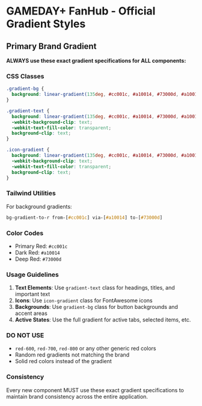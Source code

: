 # GAMEDAY+ FanHub - Official Gradient Styles

## Primary Brand Gradient

**ALWAYS use these exact gradient specifications for ALL components:**

### CSS Classes

```css
.gradient-bg {
  background: linear-gradient(135deg, #cc001c, #a10014, #73000d, #a10014, #cc001c);
}

.gradient-text {
  background: linear-gradient(135deg, #cc001c, #a10014, #73000d, #a10014, #cc001c);
  -webkit-background-clip: text;
  -webkit-text-fill-color: transparent;
  background-clip: text;
}

.icon-gradient {
  background: linear-gradient(135deg, #cc001c, #a10014, #73000d, #a10014, #cc001c);
  -webkit-background-clip: text;
  -webkit-text-fill-color: transparent;
  background-clip: text;
}
```

### Tailwind Utilities

For background gradients:
```css
bg-gradient-to-r from-[#cc001c] via-[#a10014] to-[#73000d]
```

### Color Codes

- Primary Red: `#cc001c`
- Dark Red: `#a10014`
- Deep Red: `#73000d`

### Usage Guidelines

1. **Text Elements**: Use `gradient-text` class for headings, titles, and important text
2. **Icons**: Use `icon-gradient` class for FontAwesome icons
3. **Backgrounds**: Use `gradient-bg` class for button backgrounds and accent areas
4. **Active States**: Use the full gradient for active tabs, selected items, etc.

### DO NOT USE

- `red-600`, `red-700`, `red-800` or any other generic red colors
- Random red gradients not matching the brand
- Solid red colors instead of the gradient

### Consistency

Every new component MUST use these exact gradient specifications to maintain brand consistency across the entire application.
